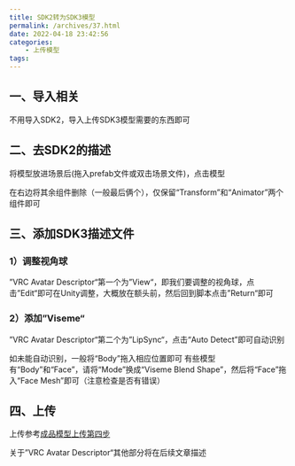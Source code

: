 ```yaml
---
title: SDK2转为SDK3模型
permalink: /archives/37.html
date: 2022-04-18 23:42:56
categories:
    - 上传模型
tags:
---
```


## 一、导入相关

不用导入SDK2，导入上传SDK3模型需要的东西即可

## 二、去SDK2的描述

将模型放进场景后(拖入prefab文件或双击场景文件)，点击模型

在右边将其余组件删除（一般最后俩个），仅保留“Transform”和“Animator”两个组件即可

## 三、添加SDK3描述文件

### 1）调整视角球

”VRC Avatar Descriptor“第一个为”View“，即我们要调整的视角球，点击”Edit“即可在Unity调整，大概放在额头前，然后回到脚本点击”Return“即可

### 2）添加”Viseme“

”VRC Avatar Descriptor“第二个为”LipSync“，点击“Auto Detect”即可自动识别

如未能自动识别，一般将“Body”拖入相应位置即可
有些模型有“Body”和“Face”，请将“Mode”换成“Viseme Blend Shape”，然后将“Face”拖入“Face Mesh”即可（注意检查是否有错误）

## 四、上传

上传参考[成品模型上传第四步](/archives/19)

关于”VRC Avatar Descriptor“其他部分将在后续文章描述